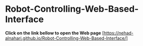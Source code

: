 # Robot-Controlling-Web-Based-Interface

**Click on the link bellow to open the Web page**
 [https://nehad-alnahari.github.io/Robot-Controlling-Web-Based-Interface/]
